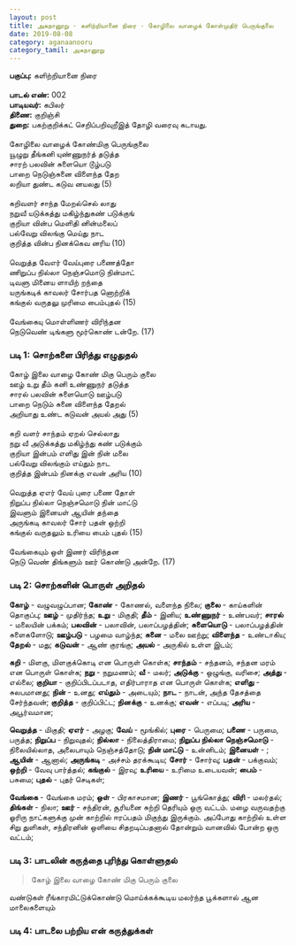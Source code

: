 ```yaml
---
layout: post
title: அகநானூறு - களிற்றியானை நிரை - கோழிலை வாழைக் கோள்முதிர் பெருங்குலை
date: 2019-08-08
category: aganaanooru
category_tamil: அகநானூறு
---
```


**பகுப்பு:** களிற்றியானை நிரை <br/>
<br/>
**பாடல் எண்:** 002 <br/>
**பாடியவர்:** கபிலர் <br/>
**திணை:** குறிஞ்சி <br/>
**துறை:** பகற்குறிக்கட் செறிப்பறிவுறீஇத் தோழி வரைவு கடாயது. <br/>
<br/>
கோழிலை வாழைக் கோண்மிகு பெருங்குலை </br>
யூழுறு தீங்கனி யுண்ணுநர்த் தடுத்த </br>
சாரற் பலவின் சுளையொ டூழ்படு </br>
பாறை நெடுஞ்சுனை விளைந்த தேற </br>
லறியா துண்ட கடுவ னயலது (5) </br>
</br>
கறிவளர் சாந்த மேறல்செல் லாது </br>
நறுவீ யடுக்கத்து மகிழ்ந்துகண் படுக்குங் </br>
குறியா வின்ப மெளிதி னின்மலைப் </br>
பல்வேறு விலங்கு மெய்து நாட </br>
குறித்த வின்ப நினக்கெவ னரிய (10) </br>
</br> 
வெறுத்த வேஎர் வேய்புரை பணைத்தோ </br>
ணிறுப்ப நில்லா நெஞ்சமொடு நின்மாட் </br>
டிவளு மினைய ளாயிற் றந்தை </br>
யருங்கடிக் காவலர் சோர்பத னொற்றிக் </br>
கங்குல் வருதலு முரிமை பைம்புதல் (15) </br>
</br>
வேங்கையு மொள்ளிணர் விரிந்தன </br>
நெடுவெண் டிங்களு மூர்கொண் டன்றே. (17)</br>

### படி 1: சொற்களை பிரித்து எழுதுதல்

கோழ் இலை வாழை கோண் மிகு பெரும் குலை </br>
ஊழ் உறு தீம் கனி உண்ணுநர் தடுத்த </br>
சாரல் பலவின் சுளையொடு ஊழ்படு </br>
பாறை நெடும் சுனை விளைந்த தேறல் </br>
அறியாது உண்ட கடுவன் அயல் அது (5) </br>
</br>
கறி வளர் சாந்தம் ஏறல் செல்லாது </br>
நறு வீ அடுக்கத்து மகிழ்ந்து கண் படுக்கும் </br>
குறியா இன்பம் எளிது இன் நின் மலை </br>
பல்வேறு விலங்கும் எய்தும் நாட </br>
குறித்த இன்பம் நினக்கு எவன் அரிய (10) </br>
</br> 
வெறுத்த ஏஎர் வேய் புரை பணை தோள் </br>
நிறுப்ப நில்லா நெஞ்சமொடு நின் மாட்டு </br>
இவளும் இனையள் ஆயின் தந்தை </br>
அருங்கடி காவலர் சோர் பதன் ஒற்றி </br>
கங்குல் வருதலும் உரியை பைம் புதல் (15) </br>
</br>
வேங்கையும் ஒள் இணர் விரிந்தன </br>
நெடு வெண் திங்களும் ஊர் கொண்டு அன்றே. (17)</br>


### படி 2: சொற்களின் பொருள் அறிதல்

**கோழ்** - வழுவழுப்பான; **கோண்** - கோணல், வளைந்த நிலை; **குலை** - காய்களின் தொகுப்பு; **ஊழ்** - முதிர்ந்த; **உறு** - மிகுதி; **தீம்** - இனிய; **உண்ணுநர்** - உண்பவர்; **சாரல்** - மலையின் பக்கம்; **பலவின்** - பலாவின், பலாப்பழத்தின்; **சுளையொடு** - பலாப்பழத்தின் சுளைகளோடு; **ஊழ்படு** - பழமை வாழ்ந்த; **சுனை** - மலை ஊற்று; **விளைந்த** - உண்டாகிய; **தேறல்** - மது; **கடுவன்** - ஆண் குரங்கு; **அயல்** - அருகில் உள்ள இடம்; </br>

**கறி** - மிளகு, மிளகுக்கொடி என பொருள் கொள்க; **சாந்தம்** - சந்தனம், சந்தன மரம் என பொருள் கொள்க; **நறு** - நறுமணம்; **வீ** - மலர்; **அடுக்கு** - ஒழுங்கு, வரிசை; **அத்து** - எல்லை; **குறியா** - குறிப்பிடப்படாத, எதிர்பாராத என பொருள் கொள்க; **எளிது** - சுலபமானது; **நின்** - உனது; **எய்தும்** - அடையும்; **நாட** - நாடன், அந்த தேசத்தை சேர்ந்தவன்; **குறித்த** - குறிப்பிட்ட; **நினக்கு** - உனக்கு; **எவன்** - எப்படி; **அரிய** - அபூர்வமான; </br>

**வெறுத்த** - மிகுதி; **ஏஎர்** - அழகு; **வேய்** - மூங்கில்; **புரை** - பெருமை; **பணை** - பருமை, பருத்த; **நிறுப்ப** - நிறுவுதல்; **நில்லா** - நிலைத்திராமை; **நிறுப்ப நில்லா நெஞ்சமொடு** - நிலையில்லாத, அலைபாயும் நெஞ்சத்தோடு; **நின் மாட்டு** - உன்னிடம்; **இனையள்** - ; **ஆயின்** - ஆனால்; **அருங்கடி** - அச்சம் தரக்கூடிய; **சோர்** - சோர்வு; **பதன்** - பக்குவம்; **ஒற்றி** - வேவு பார்த்தல்; **கங்குல்** - இரவு; **உரியை** - உரிமை உடையவன்; **பைம்** - பசுமை; **புதல்** - புதர் செடிகள்; </br>

**வேங்கை** - வேங்கை மரம்; **ஒள்** - பிரகாசமான; **இணர்** - பூங்கொத்து; **விரி** - மலர்தல்; **திங்கள்** - நிலா; **ஊர்** - சந்திரன், சூரியனை சுற்றி தெரியும் ஒரு வட்டம். மழை வருவதற்கு ஓரிரு நாட்களுக்கு முன் காற்றில் ஈரப்பதம் மிகுந்து இருக்கும். அப்போது காற்றில் உள்ள சிறு துளிகள், சந்திரனின் ஒளியை சிதறடிப்பதனால் தோன்றும் வானவில் போன்ற ஒரு வட்டம்;

### படி 3: பாடலின் கருத்தை புரிந்து கொள்ளுதல்

> கோழ் இலை வாழை கோண் மிகு பெரும் குலை

வண்டுகள் ரீங்காரமிட்டுக்கொண்டு மொய்க்கக்கூடிய மலர்ந்த பூக்களால் ஆன மாலைகளையும் 


### படி 4: பாடலை பற்றிய என் கருத்துக்கள்
